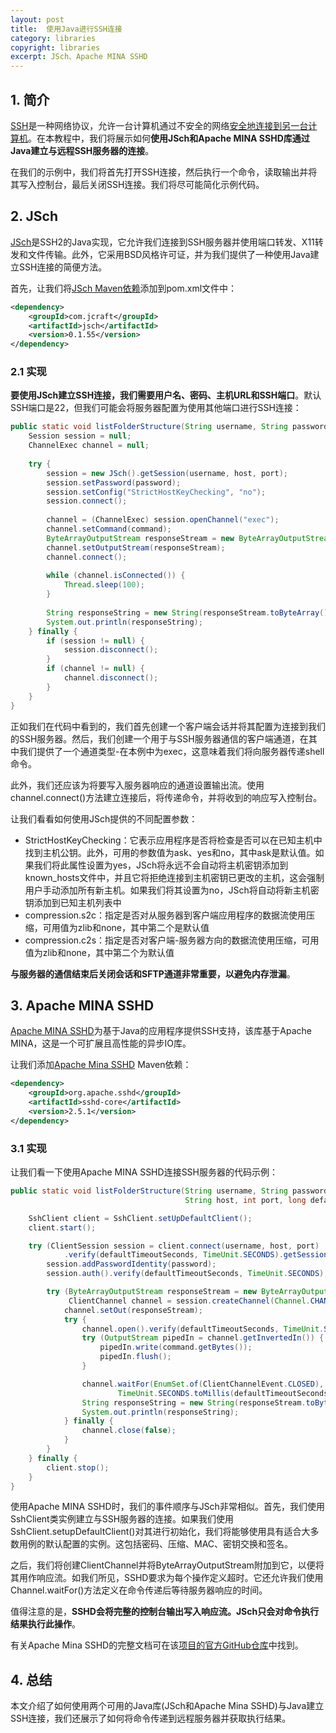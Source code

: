 ```yaml
---
layout: post
title:  使用Java进行SSH连接
category: libraries
copyright: libraries
excerpt: JSch、Apache MINA SSHD
---
```


## 1. 简介

[SSH](https://www.baeldung.com/cs/ssh-intro)是一种网络协议，允许一台计算机通过不安全的网络[安全地连接到另一台计算机](https://www.baeldung.com/linux/secure-shell-ssh)。在本教程中，我们将展示如何**使用JSch和Apache MINA SSHD库通过Java建立与远程SSH服务器的连接**。

在我们的示例中，我们将首先打开SSH连接，然后执行一个命令，读取输出并将其写入控制台，最后关闭SSH连接。我们将尽可能简化示例代码。

## 2. JSch

[JSch](http://www.jcraft.com/jsch/)是SSH2的Java实现，它允许我们连接到SSH服务器并使用端口转发、X11转发和文件传输。此外，它采用BSD风格许可证，并为我们提供了一种使用Java建立SSH连接的简便方法。

首先，让我们将[JSch Maven依赖](https://mvnrepository.com/artifact/com.jcraft/jsch)添加到pom.xml文件中：

```xml
<dependency>
    <groupId>com.jcraft</groupId>
    <artifactId>jsch</artifactId>
    <version>0.1.55</version>
</dependency>
```

### 2.1 实现

**要使用JSch建立SSH连接，我们需要用户名、密码、主机URL和SSH端口**。默认SSH端口是22，但我们可能会将服务器配置为使用其他端口进行SSH连接：

```java
public static void listFolderStructure(String username, String password, String host, int port, String command) throws Exception {
    Session session = null;
    ChannelExec channel = null;
    
    try {
        session = new JSch().getSession(username, host, port);
        session.setPassword(password);
        session.setConfig("StrictHostKeyChecking", "no");
        session.connect();
        
        channel = (ChannelExec) session.openChannel("exec");
        channel.setCommand(command);
        ByteArrayOutputStream responseStream = new ByteArrayOutputStream();
        channel.setOutputStream(responseStream);
        channel.connect();
        
        while (channel.isConnected()) {
            Thread.sleep(100);
        }
        
        String responseString = new String(responseStream.toByteArray());
        System.out.println(responseString);
    } finally {
        if (session != null) {
            session.disconnect();
        }
        if (channel != null) {
            channel.disconnect();
        }
    }
}
```

正如我们在代码中看到的，我们首先创建一个客户端会话并将其配置为连接到我们的SSH服务器。然后，我们创建一个用于与SSH服务器通信的客户端通道，在其中我们提供了一个通道类型-在本例中为exec，这意味着我们将向服务器传递shell命令。

此外，我们还应该为将要写入服务器响应的通道设置输出流。使用channel.connect()方法建立连接后，将传递命令，并将收到的响应写入控制台。

让我们看看如何使用JSch提供的不同配置参数：

- StrictHostKeyChecking：它表示应用程序是否将检查是否可以在已知主机中找到主机公钥。此外，可用的参数值为ask、yes和no，其中ask是默认值。如果我们将此属性设置为yes，JSch将永远不会自动将主机密钥添加到known_hosts文件中，并且它将拒绝连接到主机密钥已更改的主机，这会强制用户手动添加所有新主机。如果我们将其设置为no，JSch将自动将新主机密钥添加到已知主机列表中
- compression.s2c：指定是否对从服务器到客户端应用程序的数据流使用压缩，可用值为zlib和none，其中第二个是默认值
- compression.c2s：指定是否对客户端-服务器方向的数据流使用压缩，可用值为zlib和none，其中第二个为默认值

**与服务器的通信结束后关闭会话和SFTP通道非常重要，以避免内存泄漏**。

## 3. Apache MINA SSHD

[Apache MINA SSHD](https://mina.apache.org/sshd-project/)为基于Java的应用程序提供SSH支持，该库基于Apache MINA，这是一个可扩展且高性能的异步IO库。

让我们添加[Apache Mina SSHD](https://mvnrepository.com/artifact/org.apache.sshd/sshd-core) Maven依赖：

```xml
<dependency>
    <groupId>org.apache.sshd</groupId>
    <artifactId>sshd-core</artifactId>
    <version>2.5.1</version>
</dependency>
```

### 3.1 实现

让我们看一下使用Apache MINA SSHD连接SSH服务器的代码示例：

```java
public static void listFolderStructure(String username, String password,
                                       String host, int port, long defaultTimeoutSeconds, String command) throws IOException {

    SshClient client = SshClient.setUpDefaultClient();
    client.start();

    try (ClientSession session = client.connect(username, host, port)
            .verify(defaultTimeoutSeconds, TimeUnit.SECONDS).getSession()) {
        session.addPasswordIdentity(password);
        session.auth().verify(defaultTimeoutSeconds, TimeUnit.SECONDS);

        try (ByteArrayOutputStream responseStream = new ByteArrayOutputStream();
             ClientChannel channel = session.createChannel(Channel.CHANNEL_SHELL)) {
            channel.setOut(responseStream);
            try {
                channel.open().verify(defaultTimeoutSeconds, TimeUnit.SECONDS);
                try (OutputStream pipedIn = channel.getInvertedIn()) {
                    pipedIn.write(command.getBytes());
                    pipedIn.flush();
                }

                channel.waitFor(EnumSet.of(ClientChannelEvent.CLOSED),
                        TimeUnit.SECONDS.toMillis(defaultTimeoutSeconds));
                String responseString = new String(responseStream.toByteArray());
                System.out.println(responseString);
            } finally {
                channel.close(false);
            }
        }
    } finally {
        client.stop();
    }
}
```

使用Apache MINA SSHD时，我们的事件顺序与JSch非常相似。首先，我们使用SshClient类实例建立与SSH服务器的连接。如果我们使用SshClient.setupDefaultClient()对其进行初始化，我们将能够使用具有适合大多数用例的默认配置的实例。这包括密码、压缩、MAC、密钥交换和签名。

之后，我们将创建ClientChannel并将ByteArrayOutputStream附加到它，以便将其用作响应流。如我们所见，SSHD要求为每个操作定义超时。它还允许我们使用Channel.waitFor()方法定义在命令传递后等待服务器响应的时间。

值得注意的是，**SSHD会将完整的控制台输出写入响应流。JSch只会对命令执行结果执行此操作**。

有关Apache Mina SSHD的完整文档可在该[项目的官方GitHub仓库](https://github.com/apache/mina-sshd/tree/master/docs)中找到。

## 4. 总结

本文介绍了如何使用两个可用的Java库(JSch和Apache Mina SSHD)与Java建立SSH连接，我们还展示了如何将命令传递到远程服务器并获取执行结果。